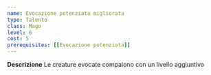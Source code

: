 ```yaml
---
name: Evocazione potenziata migliorata
type: Talento
class: Mago
level: 6
cost: 5
prerequisites: [[Evocazione potenziata]]
---
```


**Descrizione**
Le creature evocate compaiono con un livello aggiuntivo